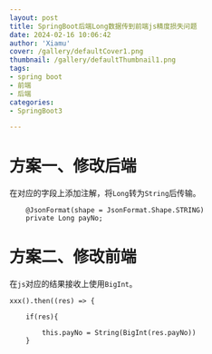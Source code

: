 ```yaml
---
layout: post
title: SpringBoot后端Long数据传到前端js精度损失问题
date: 2024-02-16 10:06:42
author: 'Xiamu'
cover: /gallery/defaultCover1.png
thumbnail: /gallery/defaultThumbnail1.png
tags:
- spring boot
- 前端
- 后端
categories:
- SpringBoot3

---
```



# 方案一、修改后端

在对应的字段上添加注解，将`Long`转为`String`后传输。

```prism language-java
	@JsonFormat(shape = JsonFormat.Shape.STRING)
    private Long payNo;
```

# 方案二、修改前端

在`js`对应的结果接收上使用`BigInt`。

```prism language-js
xxx().then((res) => {
   
    if(res){
   
        this.payNo = String(BigInt(res.payNo))
    }
```

